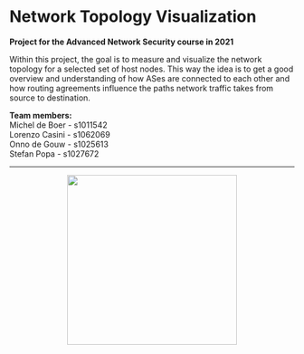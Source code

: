 # Network Topology Visualization

**Project for the Advanced Network Security course in 2021**

Within this project, the goal is to measure and visualize the network topology for a selected set of host nodes. This way the idea is to get a good overview and understanding of how ASes are connected to each other and how routing agreements influence the paths network traffic takes from source to destination.

**Team members:** <br>
Michel de Boer - s1011542 <br>
Lorenzo Casini - s1062069 <br>
Onno de Gouw - s1025613 <br>
Stefan Popa - s1027672

---

<p align="center">
<a href="https://www.ru.nl/"> <img src="https://user-images.githubusercontent.com/19939623/118790519-20cf6500-b896-11eb-928a-ee27c90907bc.png" width="300"> </a>
</p>
